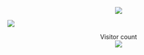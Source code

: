 <!--- ![](https://media0.giphy.com/media/OHPZqOWeeQUlN4yeIw/giphy.gif) --->

<p align="center">
    <a href=#><img src="giphy.gif"></a>
</p>

<a href=#><img src="contributions.svg"></a>

<p align="center"> 
  Visitor count<br>
  <img src="https://profile-counter.glitch.me/taowangcheng/count.svg" />
</p>
